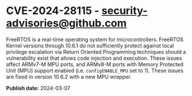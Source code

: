 # CVE-2024-28115 - security-advisories@github.com

FreeRTOS is a real-time operating system for microcontrollers. FreeRTOS Kernel versions through 10.6.1 do not sufficiently protect against local privilege escalation via Return Oriented Programming techniques should a vulnerability exist that allows code injection and execution. These issues affect ARMv7-M MPU ports, and ARMv8-M ports with Memory Protected Unit (MPU) support enabled (i.e. `configENABLE_MPU` set to 1). These issues are fixed in version 10.6.2 with a new MPU wrapper. 

**Publish date:** 2024-03-07
